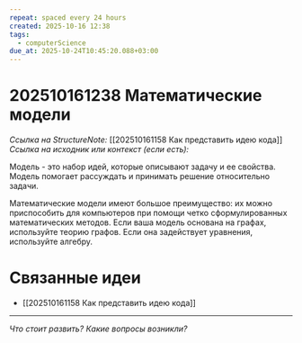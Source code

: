 ```yaml
---
repeat: spaced every 24 hours
created: 2025-10-16 12:38
tags:
  - computerScience
due_at: 2025-10-24T10:45:20.088+03:00
---
```

# 202510161238 Математические модели

*Ссылка на StructureNote:* [[202510161158 Как представить идею кода]]
*Ссылка на исходник или контекст (если есть):*

Модель - это набор идей, которые описывают задачу и ее свойства. Модель помогает рассуждать и принимать решение относительно задачи.

Математические модели имеют большое преимущество: их можно приспособить для компьютеров при помощи четко сформулированных математических методов. Если ваша модель основана на графах, используйте теорию графов. Если она задействует уравнения, используйте алгебру.

# Связанные идеи

- [[202510161158 Как представить идею кода]]

---

*Что стоит развить? Какие вопросы возникли?*
